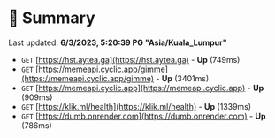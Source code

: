 # 📖 Summary
Last updated: **6/3/2023, 5:20:39 PG "Asia/Kuala_Lumpur"**

- `GET` [https://hst.aytea.ga](https://hst.aytea.ga) - **Up** (749ms)
- `GET` [https://memeapi.cyclic.app/gimme](https://memeapi.cyclic.app/gimme) - **Up** (3401ms)
- `GET` [https://memeapi.cyclic.app](https://memeapi.cyclic.app) - **Up** (909ms)
- `GET` [https://klik.ml/health](https://klik.ml/health) - **Up** (1339ms)
- `GET` [https://dumb.onrender.com](https://dumb.onrender.com) - **Up** (786ms)
